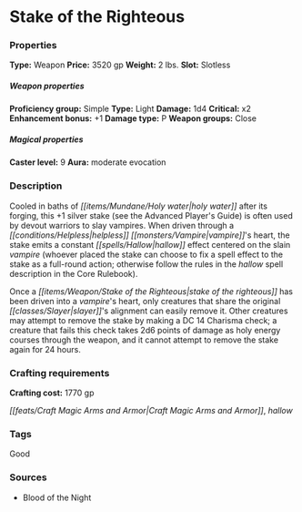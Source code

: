 ﻿---
Title: "Stake of the Righteous"
Type: "Weapon"
Price: "3520 gp"
Weight: "2 lbs."
Slot: "Slotless"
Proficiency group: "Simple"
Weapon properties Type: "Light"
Damage: "1d4"
Critical: "x2"
Enhancement bonus: "+1"
Damage type: "P"
Weapon groups: "Close"
Caster level: "9"
Aura: "moderate evocation"
Description: |
  "Cooled in baths of holy water after its forging, this _+1 silver stake_ (see the _Advanced Player's Guide_) is often used by devout warriors to slay vampires. When driven through a helpless vampire's heart, the stake emits a constant _hallow_ effect centered on the slain vampire (whoever placed the stake can choose to fix a spell effect to the stake as a full-round action; otherwise follow the rules in the _hallow_ spell description in the _Core Rulebook_).
  Once a _stake of the righteous_ has been driven into a vampire's heart, only creatures that share the original slayer's alignment can easily remove it. Other creatures may attempt to remove the stake by making a DC 14 Charisma check; a creature that fails this check takes 2d6 points of damage as holy energy courses through the weapon, and it cannot attempt to remove the stake again for 24 hours."
Crafting cost: "1770 gp"
Sources: "['Blood of the Night']"
---

# Stake of the Righteous

### Properties

**Type:** Weapon **Price:** 3520 gp **Weight:** 2 lbs. **Slot:** Slotless

##### Weapon properties

**Proficiency group:** Simple **Type:** Light **Damage:** 1d4 **Critical:** x2 **Enhancement bonus:** +1 **Damage type:** P **Weapon groups:** Close

##### Magical properties

**Caster level:** 9 **Aura:** moderate evocation

### Description

Cooled in baths of _[[items/Mundane/Holy water|holy water]]_ after its forging, this +1 silver stake (see the Advanced Player's Guide) is often used by devout warriors to slay vampires. When driven through a _[[conditions/Helpless|helpless]]_ _[[monsters/Vampire|vampire]]_'s heart, the stake emits a constant _[[spells/Hallow|hallow]]_ effect centered on the slain _vampire_ (whoever placed the stake can choose to fix a spell effect to the stake as a full-round action; otherwise follow the rules in the _hallow_ spell description in the Core Rulebook).

Once a _[[items/Weapon/Stake of the Righteous|stake of the righteous]]_ has been driven into a _vampire_'s heart, only creatures that share the original _[[classes/Slayer|slayer]]_'s alignment can easily remove it. Other creatures may attempt to remove the stake by making a DC 14 Charisma check; a creature that fails this check takes 2d6 points of damage as holy energy courses through the weapon, and it cannot attempt to remove the stake again for 24 hours.

### Crafting requirements

**Crafting cost:** 1770 gp

_[[feats/Craft Magic Arms and Armor|Craft Magic Arms and Armor]]_, _hallow_

### Tags

Good

### Sources

* Blood of the Night